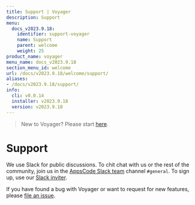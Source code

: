 ```yaml
---
title: Support | Voyager
description: Support
menu:
  docs_v2023.9.18:
    identifier: support-voyager
    name: Support
    parent: welcome
    weight: 25
product_name: voyager
menu_name: docs_v2023.9.18
section_menu_id: welcome
url: /docs/v2023.9.18/welcome/support/
aliases:
- /docs/v2023.9.18/support/
info:
  cli: v0.0.14
  installer: v2023.9.18
  version: v2023.9.18
---
```


> New to Voyager? Please start [here](/docs/v2023.9.18/concepts/overview).

# Support

We use Slack for public discussions. To chit chat with us or the rest of the community, join us in the [AppsCode Slack team](https://appscode.slack.com/messages/C0XQFLGRM/details/) channel `#general`. To sign up, use our [Slack inviter](https://slack.appscode.com/).

If you have found a bug with Voyager or want to request for new features, please [file an issue](https://github.com/voyagermesh/voyager/issues/new).
